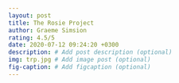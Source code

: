 ```yaml
---
layout: post
title: The Rosie Project
author: Graeme Simsion
rating: 4.5/5
date: 2020-07-12 09:24:20 +0300
description: # Add post description (optional)
img: trp.jpg # Add image post (optional)
fig-caption: # Add figcaption (optional)
---
```

